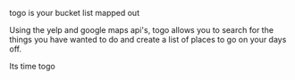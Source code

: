togo is your bucket list mapped out

Using the yelp and google maps api's, togo allows you to search for the things you
have wanted to do and create a list of places to go on your days off.

Its time togo




